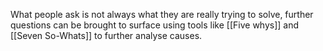 What people ask is not always what they are really trying to solve, further questions can be brought to surface using tools like [[Five whys]] and [[Seven So-Whats]] to further analyse causes.
